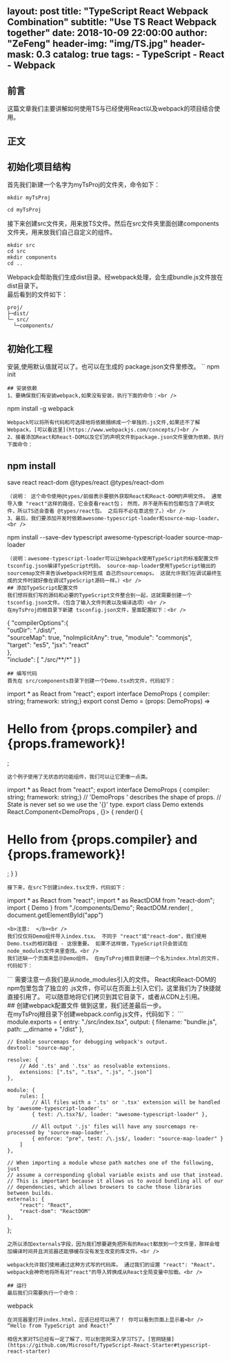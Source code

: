 layout:       post
title:        "TypeScript React Webpack Combination"
subtitle:     "Use TS React Webpack together"
date:         2018-10-09 22:00:00
author:       "ZeFeng"
header-img:   "img/TS.jpg"
header-mask:  0.3
catalog:      true
tags:
    - TypeScript
    - React
    - Webpack
---

## 前言
这篇文章我们主要讲解如何使用TS与已经使用React以及webpack的项目结合使用。

## 正文
## 初始化项目结构
首先我们新建一个名字为myTsProj的文件夹，命令如下：
```
mkdir myTsProj

cd myTsProj
```
接下来创建src文件夹，用来放TS文件。然后在src文件夹里面创建components文件夹，用来放我们自己自定义的组件。
```
mkdir src
cd src
mkdir components
cd ..
```
Webpack会帮助我们生成dist目录。经webpack处理，会生成bundle.js文件放在dist目录下。<br />
最后看到的文件如下：<br />
```
proj/
├─dist/
└─ src/   
  └─components/
```
## 初始化工程
安装,使用默认值就可以了。也可以在生成的 package.json文件里修改。
``
npm init
```
## 安装依赖
1、要确保我们有安装webpack,如果没有安装，执行下面的命令：<br />
```
npm install -g webpack
```
Webpack可以将所有代码和可选择地将依赖捆绑成一个单独的.js文件,如果还不了解Webpack，[可以看这里](https://www.webpackjs.com/concepts/)<br />
2、接着添加React和React-DOM以及它们的声明文件到package.json文件里做为依赖，执行下面命令：
```
npm install 
--
save react react-dom @types/react @types/react-dom
```
（说明： 这个命令使用@types/前缀表示要额外获取React和React-DOM的声明文件。 通常导入像 "react"这样的路径，它会查看react包； 然而，并不是所有的包都包含了声明文件，所以TS还会查看 @types/react包。 之后将不必在意这些了。）<br />
3、最后，我们要添加开发时依赖awesome-typescript-loader和source-map-loader。<br />
```
npm install --save-dev typescript awesome-typescript-loader source-map-loader
```
（说明：awesome-typescript-loader可以让Webpack使用TypeScript的标准配置文件 tsconfig.json编译TypeScript代码。 source-map-loader使用TypeScript输出的sourcemap文件来告诉webpack何时生成 自己的sourcemaps。 这就允许我们在调试最终生成的文件时就好像在调试TypeScript源码一样。）<br />
## 添加TypeScript配置文件
我们想将我们写的源码和必要的TypeScript文件整合到一起，这就需要创建一个tsconfig.json文件。（包含了输入文件列表以及编译选项）<br />
在myTsProj的根目录下新建 tsconfig.json文件，里面配置如下：<br />
```
{ 
  "compilerOptions":{        
    "outDir": "./dist/",        
    "sourceMap": true,
    "noImplicitAny": true,
    "module": "commonjs",        
    "target": "es5",
    "jsx": "react"    
  },   
  "include": [
    "./src/**/*"
  ]
}
```
## 编写代码
首先在 src/components目录下创建一个Demo.tsx的文件，代码如下：
```
import * as React from "react";
export interface DemoProps { compiler: string; framework: string;}
export const Demo = (props: DemoProps) => <h1>Hello from {props.compiler} and {props.framework}!</h1>;
 
```
这个例子使用了无状态的功能组件，我们可以让它更像一点类。
```
import * as React from "react";
export interface DemoProps { compiler: string; framework: string;}
// 'DemoProps ' describes the shape of props.
// State is never set so we use the '{}' type.
export class Demo extends React.Component<DemoProps , {}> {
  render() {
    <h1>Hello from {props.compiler} and {props.framework}!</h1>;
  }
}
```
接下来，在src下创建index.tsx文件，代码如下：
```
import * as React from "react";
import * as ReactDOM from "react-dom";
import { Demo } from "./components/Demo";
ReactDOM.render(
<Demo compiler="TypeScript" framework="React" />,
document.getElementById("app")
```
<b>注意:  </b><br />
我们仅仅将Demo组件导入index.tsx。 不同于 "react"或"react-dom"，我们使用Demo.tsx的相对路径 - 这很重要。 如果不这样做，TypeScript只会尝试在 node_modules文件夹里查找。<br />
我们还缺一个页面来显示Demo组件。 在myTsProj根目录创建一个名为index.html的文件，代码如下：
```
<!DOCTYPE html>
<html>
  <head>
    <meta charset="UTF-8" />
    <title>React TS Demo!</title>
  </head>    
  <body>        
    <div id="app"></div>        
    <!-- Dependencies -->
    <script src="./node_modules/react/umd/react.development.js"></script>
    <script src="./node_modules/react-dom/umd/react-dom.development.js"></script>        
    <!-- Main -->        
    <script src="./dist/bundle.js"></script>    
  </body>
</html>
```
需要注意一点我们是从node_modules引入的文件。 React和React-DOM的npm包里包含了独立的 .js文件，你可以在页面上引入它们，这里我们为了快捷就直接引用了。 可以随意地将它们拷贝到其它目录下，或者从CDN上引用。<br />
## 创建webpack配置文件
做到这里，我们还差最后一步。<br />
在myTsProj根目录下创建webpack.config.js文件，代码如下：
```
module.exports = {
    entry: "./src/index.tsx",
    output: {
        filename: "bundle.js",
        path: __dirname + "/dist"
    },

    // Enable sourcemaps for debugging webpack's output.
    devtool: "source-map",

    resolve: {
        // Add '.ts' and '.tsx' as resolvable extensions.
        extensions: [".ts", ".tsx", ".js", ".json"]
    },

    module: {
        rules: [
            // All files with a '.ts' or '.tsx' extension will be handled by 'awesome-typescript-loader'.
            { test: /\.tsx?$/, loader: "awesome-typescript-loader" },

            // All output '.js' files will have any sourcemaps re-processed by 'source-map-loader'.
            { enforce: "pre", test: /\.js$/, loader: "source-map-loader" }
        ]
    },

    // When importing a module whose path matches one of the following, just
    // assume a corresponding global variable exists and use that instead.
    // This is important because it allows us to avoid bundling all of our
    // dependencies, which allows browsers to cache those libraries between builds.
    externals: {
        "react": "React",
        "react-dom": "ReactDOM"
    },
};
```
之所以添加externals字段，因为我们想要避免把所有的React都放到一个文件里，那样会增加编译时间并且浏览器还能够缓存没有发生改变的库文件。<br />

webpack允许我们使用通过这种方式写的代码库。 通过我们的设置 "react": "React"，webpack会神奇地将所有对"react"的导入转换成从React全局变量中加载。<br />

## 运行
最后我们只需要执行一个命令：
```
webpack
```
在浏览器里打开index.html，应该已经可以用了！ 你可以看到页面上显示着<br />
“Hello from TypeScript and React!”

相信大家对TS已经有一定了解了，可以到官网深入学习TS了。[官网链接](https://github.com/Microsoft/TypeScript-React-Starter#typescript-react-starter)
